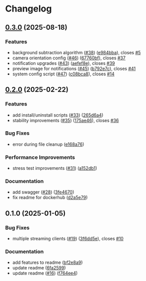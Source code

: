 # Changelog

## [0.3.0](https://github.com/j3ko/motionberry/compare/v0.2.0...v0.3.0) (2025-08-18)


### Features

* background subtraction algorithm ([#38](https://github.com/j3ko/motionberry/issues/38)) ([e984bba](https://github.com/j3ko/motionberry/commit/e984bbafcdd70344362e1112e100fe1b76ef872a)), closes [#5](https://github.com/j3ko/motionberry/issues/5)
* camera orientation config ([#46](https://github.com/j3ko/motionberry/issues/46)) ([67760bf](https://github.com/j3ko/motionberry/commit/67760bf61c101de2dcd9cc86af645a3c099d9b7d)), closes [#37](https://github.com/j3ko/motionberry/issues/37)
* notification upgrades ([#43](https://github.com/j3ko/motionberry/issues/43)) ([aefef8e](https://github.com/j3ko/motionberry/commit/aefef8e395f31f18c53e7755168adbb54a04324b)), closes [#39](https://github.com/j3ko/motionberry/issues/39)
* preview image for notifications ([#45](https://github.com/j3ko/motionberry/issues/45)) ([b792e7c](https://github.com/j3ko/motionberry/commit/b792e7c41a3eca6116288f477480e72e31688b0e)), closes [#41](https://github.com/j3ko/motionberry/issues/41)
* system config script ([#47](https://github.com/j3ko/motionberry/issues/47)) ([c08bca8](https://github.com/j3ko/motionberry/commit/c08bca84e2e3c1f7449535a4c75afa82cb893287)), closes [#14](https://github.com/j3ko/motionberry/issues/14)

## [0.2.0](https://github.com/j3ko/motionberry/compare/v0.1.0...v0.2.0) (2025-02-22)


### Features

* add install/uninstall scripts ([#33](https://github.com/j3ko/motionberry/issues/33)) ([265d6a4](https://github.com/j3ko/motionberry/commit/265d6a4fc431a5860214eefeebb50707ab5509af))
* stability improvements ([#35](https://github.com/j3ko/motionberry/issues/35)) ([175ae46](https://github.com/j3ko/motionberry/commit/175ae46f00ab28c37b1d3079dde16e29e97d051c)), closes [#36](https://github.com/j3ko/motionberry/issues/36)


### Bug Fixes

* error during file cleanup ([e168a76](https://github.com/j3ko/motionberry/commit/e168a768fff6e5391487cd6ffe83e3ad05cf8e2c))


### Performance Improvements

* stress test improvements ([#31](https://github.com/j3ko/motionberry/issues/31)) ([a152db1](https://github.com/j3ko/motionberry/commit/a152db16a8890ccb2498d1bb4e5ba5920f6b8bc1))


### Documentation

* add swagger ([#28](https://github.com/j3ko/motionberry/issues/28)) ([3fe4670](https://github.com/j3ko/motionberry/commit/3fe46703704c7901308a5dd18ab09eed812eec12))
* fix readme for dockerhub ([d2a5e79](https://github.com/j3ko/motionberry/commit/d2a5e799e74478f2bea62c26673094fccf32cb00))

## 0.1.0 (2025-01-05)


### Bug Fixes

* multiple streaming clients ([#19](https://github.com/j3ko/motionberry/issues/19)) ([3f6dd5e](https://github.com/j3ko/motionberry/commit/3f6dd5ec561384ae866652f80851f496179afbef)), closes [#10](https://github.com/j3ko/motionberry/issues/10)


### Documentation

* add features to readme ([bf2e8a9](https://github.com/j3ko/motionberry/commit/bf2e8a9d37ab17848ee8cc616e6acfaf9ad1ba00))
* update readme ([6fa2599](https://github.com/j3ko/motionberry/commit/6fa25997719249df2a48f796e668668952b2ed53))
* update readme ([#16](https://github.com/j3ko/motionberry/issues/16)) ([f764ee4](https://github.com/j3ko/motionberry/commit/f764ee42bf6802c908141d149cffa64b7a8c2d13))
